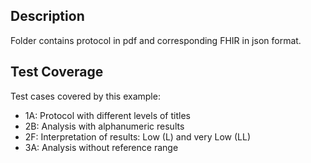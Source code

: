## Description

Folder contains protocol in pdf and corresponding FHIR in json format.

## Test Coverage

Test cases covered by this example:
* 1A: Protocol with different levels of titles
* 2B: Analysis with alphanumeric results
* 2F: Interpretation of results: Low (L) and very Low (LL)
* 3A: Analysis without reference range

